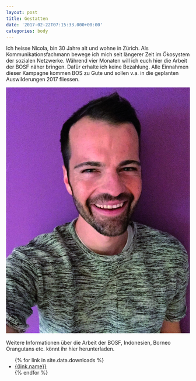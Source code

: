 ```yaml
---
layout: post
title: Gestatten
date: '2017-02-22T07:15:33.000+00:00'
categories: body
---
```

Ich heisse Nicola, bin 30 Jahre alt und wohne in Zürich. Als Kommunikationsfachmann bewege ich mich seit längerer Zeit im Ökosystem der sozialen Netzwerke. Während vier Monaten will ich euch hier die Arbeit der BOSF näher bringen. Dafür erhalte ich keine Bezahlung. Alle Einnahmen dieser Kampagne kommen BOS zu Gute und sollen v.a. in die geplanten Auswilderungen 2017 fliessen.

![](/uploads/2017/03/06/IMG_Nicola.JPG)

Weitere Informationen über die Arbeit der BOSF, Indonesien, Borneo Orangutans etc. könnt ihr hier herunterladen.

<ul>
{% for link in site.data.downloads %}
<li>
<a href="uploads/{{link.link}}" target="_blank">
  {{link.name}}
</a>
</li>
{% endfor %}
</ul>
